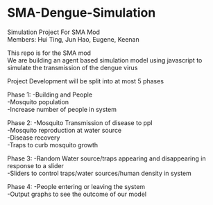 # SMA-Dengue-Simulation

Simulation Project For SMA Mod <br/>
Members: Hui Ting, Jun Hao, Eugene, Keenan <br/>

This repo is for the SMA mod <br/>
We are building an agent based simulation model using javascript to simulate the transmission of the dengue virus <br/>

Project Development will be split into at most 5 phases <br/>

Phase 1:
-Building and People <br/>
-Mosquito population <br/>
-Increase number of people in system <br/>

Phase 2:
-Mosquito Transmission of disease to ppl <br/>
-Mosquito reproduction at water source <br/>
-Disease recovery <br/>
-Traps to curb mosquito growth <br/>

Phase 3:
-Random Water source/traps appearing and disappearing in response to a slider <br/>
-Sliders to control traps/water sources/human density in system <br/>

Phase 4:
-People entering or leaving the system <br/>
-Output graphs to see the outcome of our model <br/>
